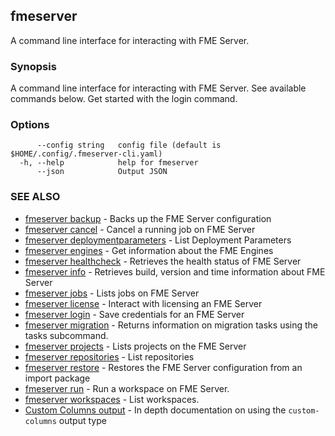 ## fmeserver

A command line interface for interacting with FME Server.

### Synopsis

A command line interface for interacting with FME Server. See available commands below. Get started with the login command.

### Options

```
      --config string   config file (default is $HOME/.config/.fmeserver-cli.yaml)
  -h, --help            help for fmeserver
      --json            Output JSON
```

### SEE ALSO

* [fmeserver backup](fmeserver_backup.md)	 - Backs up the FME Server configuration
* [fmeserver cancel](fmeserver_cancel.md)	 - Cancel a running job on FME Server
* [fmeserver deploymentparameters](fmeserver_deploymentparameters.md)	 - List Deployment Parameters
* [fmeserver engines](fmeserver_engines.md)	 - Get information about the FME Engines
* [fmeserver healthcheck](fmeserver_healthcheck.md)	 - Retrieves the health status of FME Server
* [fmeserver info](fmeserver_info.md)	 - Retrieves build, version and time information about FME Server
* [fmeserver jobs](fmeserver_jobs.md)	 - Lists jobs on FME Server
* [fmeserver license](fmeserver_license.md)	 - Interact with licensing an FME Server
* [fmeserver login](fmeserver_login.md)	 - Save credentials for an FME Server
* [fmeserver migration](fmeserver_migration.md)	 - Returns information on migration tasks using the tasks subcommand.
* [fmeserver projects](fmeserver_projects.md)	 - Lists projects on the FME Server
* [fmeserver repositories](fmeserver_repositories.md)	 - List repositories
* [fmeserver restore](fmeserver_restore.md)	 - Restores the FME Server configuration from an import package
* [fmeserver run](fmeserver_run.md)	 - Run a workspace on FME Server.
* [fmeserver workspaces](fmeserver_workspaces.md)	 - List workspaces.
* [Custom Columns output](custom-columns.md)    - In depth documentation on using the `custom-columns` output type

